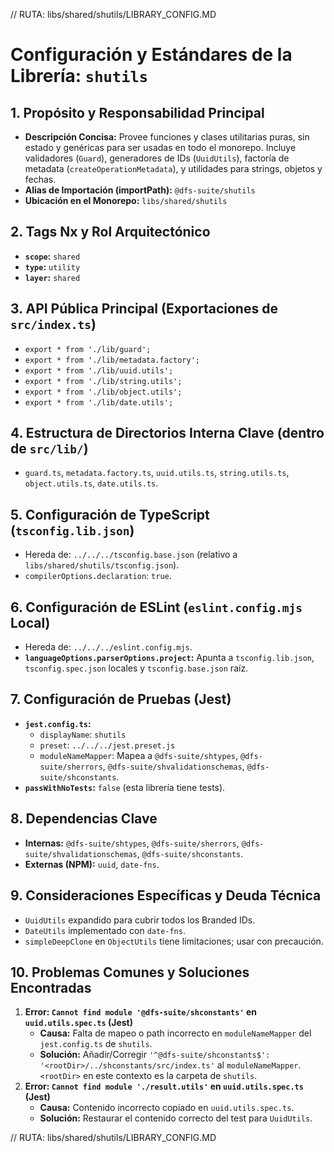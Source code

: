 // RUTA: libs/shared/shutils/LIBRARY_CONFIG.MD
# Configuración y Estándares de la Librería: `shutils`

## 1. Propósito y Responsabilidad Principal
- **Descripción Concisa:** Provee funciones y clases utilitarias puras, sin estado y genéricas para ser usadas en todo el monorepo. Incluye validadores (`Guard`), generadores de IDs (`UuidUtils`), factoría de metadata (`createOperationMetadata`), y utilidades para strings, objetos y fechas.
- **Alias de Importación (importPath):** `@dfs-suite/shutils`
- **Ubicación en el Monorepo:** `libs/shared/shutils`

## 2. Tags Nx y Rol Arquitectónico
- **`scope`:** `shared`
- **`type`:** `utility`
- **`layer`:** `shared`

## 3. API Pública Principal (Exportaciones de `src/index.ts`)
- `export * from './lib/guard';`
- `export * from './lib/metadata.factory';`
- `export * from './lib/uuid.utils';`
- `export * from './lib/string.utils';`
- `export * from './lib/object.utils';`
- `export * from './lib/date.utils';`

## 4. Estructura de Directorios Interna Clave (dentro de `src/lib/`)
- `guard.ts`, `metadata.factory.ts`, `uuid.utils.ts`, `string.utils.ts`, `object.utils.ts`, `date.utils.ts`.

## 5. Configuración de TypeScript (`tsconfig.lib.json`)
- Hereda de: `../../../tsconfig.base.json` (relativo a `libs/shared/shutils/tsconfig.json`).
- `compilerOptions.declaration`: `true`.

## 6. Configuración de ESLint (`eslint.config.mjs` Local)
- Hereda de: `../../../eslint.config.mjs`.
- **`languageOptions.parserOptions.project`:** Apunta a `tsconfig.lib.json`, `tsconfig.spec.json` locales y `tsconfig.base.json` raíz.

## 7. Configuración de Pruebas (Jest)
- **`jest.config.ts`:**
  - `displayName`: `shutils`
  - `preset`: `../../../jest.preset.js`
  - `moduleNameMapper`: Mapea a `@dfs-suite/shtypes`, `@dfs-suite/sherrors`, `@dfs-suite/shvalidationschemas`, `@dfs-suite/shconstants`.
- **`passWithNoTests`:** `false` (esta librería tiene tests).

## 8. Dependencias Clave
- **Internas:** `@dfs-suite/shtypes`, `@dfs-suite/sherrors`, `@dfs-suite/shvalidationschemas`, `@dfs-suite/shconstants`.
- **Externas (NPM):** `uuid`, `date-fns`.

## 9. Consideraciones Específicas y Deuda Técnica
- `UuidUtils` expandido para cubrir todos los Branded IDs.
- `DateUtils` implementado con `date-fns`.
- `simpleDeepClone` en `ObjectUtils` tiene limitaciones; usar con precaución.

## 10. Problemas Comunes y Soluciones Encontradas
1.  **Error: `Cannot find module '@dfs-suite/shconstants'` en `uuid.utils.spec.ts` (Jest)**
    *   **Causa:** Falta de mapeo o path incorrecto en `moduleNameMapper` del `jest.config.ts` de `shutils`.
    *   **Solución:** Añadir/Corregir ` '^@dfs-suite/shconstants$': '<rootDir>/../shconstants/src/index.ts' ` al `moduleNameMapper`. `<rootDir>` en este contexto es la carpeta de `shutils`.
2.  **Error: `Cannot find module './result.utils'` en `uuid.utils.spec.ts` (Jest)**
    *   **Causa:** Contenido incorrecto copiado en `uuid.utils.spec.ts`.
    *   **Solución:** Restaurar el contenido correcto del test para `UuidUtils`.

// RUTA: libs/shared/shutils/LIBRARY_CONFIG.MD
